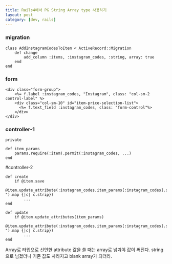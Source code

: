 ```yaml
---
title: Rails4에서 PG String Array type 사용하기
layout: post
category: [dev, rails]
--- 
```


### migration

    class AddInstagramCodesToItem < ActiveRecord::Migration
        def change
            add_column :items, :instagram_codes, :string, array: true
        end
    end


### form

    <div class="form-group">
        <%= f.label :instagram_codes, "Instagram", class: "col-sm-2 control-label" %>
        <div class="col-sm-10" id="item-price-selection-list">
          <%= f.text_field :instagram_codes, class: "form-control"%>
        </div>
    </div>


### controller-1

    private
    
    def item_params
        params.require(:item).permit(:instagram_codes, ...)
    end

#controller-2

    def create
        if @item.save
            @item.update_attribute(:instagram_codes,item_params[:instagram_codes].split(", ").map {|c| c.strip})
            ...
    end

    def update
        if @item.update_attributes(item_params)
            @item.update_attribute(:instagram_codes,item_params[:instagram_codes].split(", ").map {|c| c.strip})
            ...
    end


Array로 타입으로 선언한 attribute 값을 쓸 때는 array로 넘겨야 값이 써진다.
string으로 넘겼더니 기존 값도 사라지고 blank array가 되더라.
